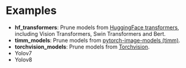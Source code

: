 # Examples

* **hf_transformers**: Prune models from [HuggingFace transformers](https://huggingface.co/docs/transformers/index), including Vision Transformers, Swin Transformers and Bert.
* **timm_models**: Prune models from [pytorch-image-models (timm)](https://github.com/huggingface/pytorch-image-models).
* **torchvision_models**: Prune models from [Torchvision](https://pytorch.org/vision/stable/models.html).
* Yolov7
* Yolov8

